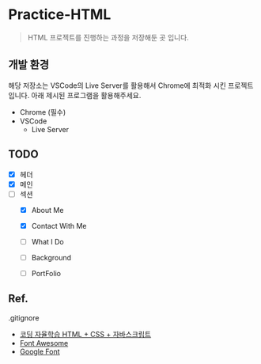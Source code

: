 # Practice-HTML

> HTML 프로젝트를 진행하는 과정을 저장해둔 곳 입니다.

##  개발 환경

해당 저장소는 VSCode의 Live Server를 활용해서 Chrome에 최적화 시킨 프로젝트 입니다. 아래 제시된 프로그램을 활용해주세요.

- Chrome (필수)
- VSCode
    - Live Server

## TODO
- [x] 헤더
- [x] 메인
- [ ] 섹션
    - [X] About Me
    - [X] Contact With Me
    - [ ] What I Do
    - [ ] Background
    - [ ] PortFolio



## Ref.
.gitignore
- [코딩 자율학습 HTML + CSS + 자바스크립트](https://play.google.com/store/books/details/%EA%B9%80%EA%B8%B0%EC%88%98_%EC%BD%94%EB%94%A9_%EC%9E%90%EC%9C%A8%ED%95%99%EC%8A%B5_HTML_CSS_%EC%9E%90%EB%B0%94%EC%8A%A4%ED%81%AC%EB%A6%BD%ED%8A%B8?id=ay9sEAAAQBAJ)
- [Font Awesome](https://fontawesome.com/)
- [Google Font](https://fonts.google.com/)